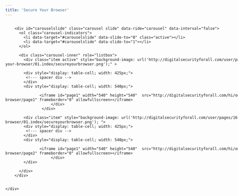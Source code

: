 ```yaml
---
title: 'Secure Your Browser'
---
```


<!-- Latest compiled and minified CSS -->
<link rel="stylesheet" href="https://maxcdn.bootstrapcdn.com/bootstrap/3.3.7/css/bootstrap.min.css">

<!-- jQuery library -->
<script src="https://ajax.googleapis.com/ajax/libs/jquery/3.2.1/jquery.min.js"></script>

<!-- Latest compiled JavaScript -->
<script src="https://maxcdn.bootstrapcdn.com/bootstrap/3.3.7/js/bootstrap.min.js"></script>

<div class="" markdown="1" style="height: 540px; width: 960px; background-repeat: norepeat norepeat; background-size: auto auto;" >

<div style="display: table;  width: 100%;">

		<div id="carouselslide" class="carousel slide" data-ride="carousel" data-interval="false">
		  <ol class="carousel-indicators">
		    <li data-target="#carouselslide" data-slide-to="0" class="active"></li>
		    <li data-target="#carouselslide" data-slide-to="1"></li>
		  </ol>

		  <div class="carousel-inner" role="listbox">
		    <div class="item active" style="background-image: url('http://digitalsecurityforall.com/user/pages/16.one-sheets/05.secure-your-browser/01.index/secureyourbrowser.png');" >

			<div style="display: table-cell; width: 425px;">
			 <!--- spacer div -->
			</div>
			<div style="display: table-cell; width: 540px;">

		           <iframe id="page1" width="540" height="540"  src="http://digitalsecurityforall.com/hi/one-sheets/secure-your-browser/page1" frameborder="0" allowfullscreen></iframe> 
                        </div>
                    </div>
           
		    <div class="item" style="background-image: url('http://digitalsecurityforall.com/user/pages/16.one-sheets/05.secure-your-browser/01.index/secureyourbrowser.png'); ">
			<div style="display: table-cell; width: 425px;">
			 <!--- spacer div -->
			</div>
			<div style="display: table-cell; width: 540px;">

		           <iframe id="page1" width="540" height="540"  src="http://digitalsecurityforall.com/hi/one-sheets/secure-your-browser/page2" frameborder="0" allowfullscreen></iframe> 
                        </div>
		    </div>

		  </div>
		</div>


    </div>
</div>


